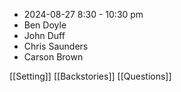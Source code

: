 
- 2024-08-27 8:30 - 10:30 pm
- Ben Doyle
- John Duff
- Chris Saunders
- Carson Brown

[[Setting]]
[[Backstories]]
[[Questions]]